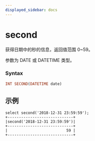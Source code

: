 ```yaml
---
displayed_sidebar: docs
---
```


# second



获得日期中的秒的信息，返回值范围 0~59。

参数为 DATE 或 DATETIME 类型。

### Syntax

```Haskell
INT SECOND(DATETIME date)
```

## 示例

```Plain Text
select second('2018-12-31 23:59:59');
+-----------------------------+
|second('2018-12-31 23:59:59')|
+-----------------------------+
|                          59 |
+-----------------------------+
```
